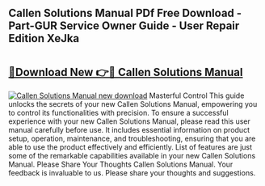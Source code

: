 ## Callen Solutions Manual PDf Free Download - Part-GUR Service Owner Guide - User Repair Edition XeJka

# <h2><a href="http://bc62291.oget.top/?id=Callen+Solutions+Manual">🔗Download New 👉🔴 Callen Solutions Manual</a></h2>

[![Callen Solutions Manual new download](https://i.imgur.com/5g1atiW.png)](http://bc62291.oget.top/?id=Callen+Solutions+Manual)
Masterful Control This guide unlocks the secrets of your new Callen Solutions Manual, empowering you to control its functionalities with precision. To ensure a successful experience with your new Callen Solutions Manual, please read this user manual carefully before use. It includes essential information on product setup, operation, maintenance, and troubleshooting, ensuring that you are able to use the product effectively and efficiently. List of features are just some of the remarkable capabilities available in your new Callen Solutions Manual. Please Share Your Thoughts Callen Solutions Manual. Your feedback is invaluable to us. Please share your thoughts and suggestions.
